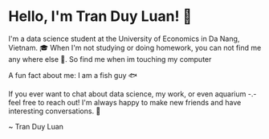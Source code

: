 # Hello, I'm Tran Duy Luan! 👋
I'm a data science student at the University of Economics in Da Nang, Vietnam. 🎓 When I'm not studying or doing homework, you can not find me any where else 🤖. So find me when im touching my computer

A fun fact about me: I am a fish guy  🐟

If you ever want to chat about data science, my work, or even aquarium -.-  feel free to reach out! 
I'm always happy to make new friends and have interesting conversations. 💬

~ Tran Duy Luan
